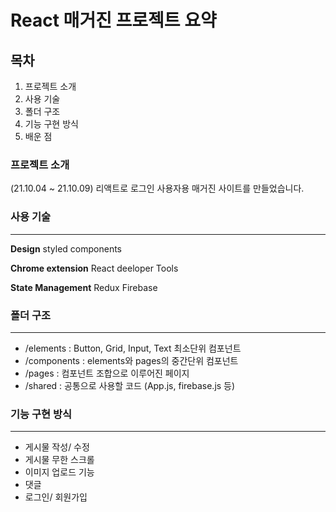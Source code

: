 # React 매거진 프로젝트 요약

## 목차
1. 프로젝트 소개 
2. 사용 기술
3. 폴더 구조
4. 기능 구현 방식
5. 배운 점  


### 프로젝트 소개
(21.10.04 ~ 21.10.09)
리액트로 로그인 사용자용 매거진 사이트를 만들었습니다. 

### 사용 기술
---
**Design** 
styled components

**Chrome extension**
React deeloper Tools

**State Management**
Redux
Firebase

### 폴더 구조
---
- /elements : Button, Grid, Input, Text 최소단위 컴포넌트
- /components : elements와 pages의 중간단위 컴포넌트
- /pages : 컴포넌트 조합으로 이루어진 페이지
- /shared : 공통으로 사용할 코드 (App.js, firebase.js 등)

### 기능 구현 방식
---
- 게시물 작성/ 수정
- 게시물 무한 스크롤
- 이미지 업로드 기능
- 댓글
- 로그인/ 회원가입


